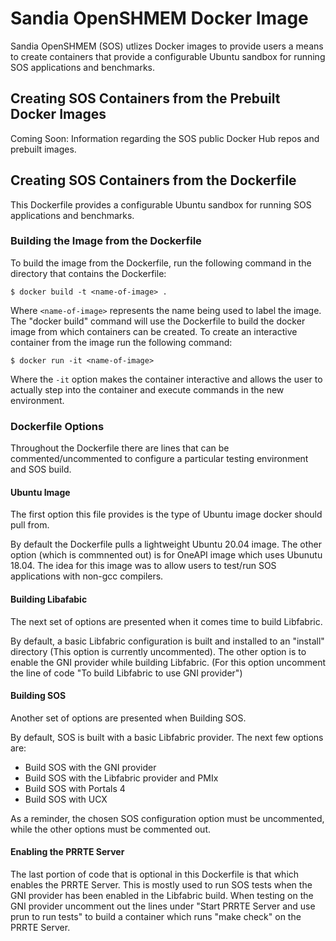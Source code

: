 # Sandia OpenSHMEM Docker Image
Sandia OpenSHMEM (SOS) utlizes Docker images to provide users a means to create
containers that provide a configurable Ubuntu sandbox for running SOS
applications and benchmarks.

## Creating SOS Containers from the Prebuilt Docker Images
Coming Soon: Information regarding the SOS public Docker Hub repos and prebuilt
images.

## Creating SOS Containers from the Dockerfile 
This Dockerfile provides a configurable Ubuntu sandbox for running SOS
applications and benchmarks.

### Building the Image from the Dockerfile
To build the image from the Dockerfile, run the following command in the
directory that contains the Dockerfile:

```
$ docker build -t <name-of-image> .
```  

Where `<name-of-image>` represents the name being used to label the image.
The "docker build" command will use the Dockerfile to build the docker image
from which containers can be created.
To create an interactive container from the image run the following command:

```
$ docker run -it <name-of-image>
```

Where the `-it` option makes the container interactive and allows the user to
actually step into the container and execute commands in the new environment.

### Dockerfile Options
Throughout the Dockerfile there are lines that can be commented/uncommented to
configure a particular testing environment and SOS build.

#### Ubuntu Image
The first option this file provides is the type of Ubuntu image docker
should pull from.

By default the Dockerfile pulls a lightweight Ubuntu 20.04 image.
The other option (which is commnented out) is for OneAPI image which uses
Ubunutu 18.04. The idea for this image was to allow users to test/run SOS
applications with non-gcc compilers.

#### Building Libafabic
The next set of options are presented when it comes time to build Libfabric.

By default, a basic Libfabric configuration is built and installed to an
"install" directory (This option is currently uncommented).
The other option is to enable the GNI provider while building Libfabric. (For
this option uncomment the line of code "To build Libfabric to use GNI provider")

#### Building SOS
Another set of options are presented when Building SOS.

By default, SOS is built with a basic Libfabric provider.
The next few options are:
* Build SOS with the GNI provider
* Build SOS with the Libfabric provider and PMIx
* Build SOS with Portals 4
* Build SOS with UCX

As a reminder, the chosen SOS configuration option must be uncommented, while
the other options must be commented out.

#### Enabling the PRRTE Server
The last portion of code that is optional in this Dockerfile is that which
enables the PRRTE Server.
This is mostly used to run SOS tests when the GNI provider has been enabled in
the Libfabric build.
When testing on the GNI provider uncomment out the lines under "Start PRRTE
Server and use prun to run tests" to build a container which runs "make check"
on the PRRTE Server.
